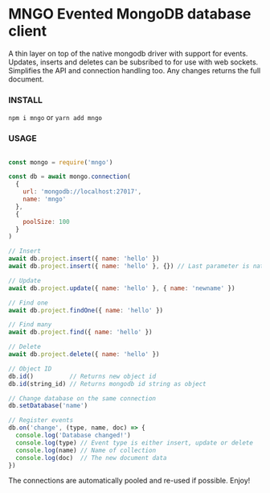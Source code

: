 # MNGO Evented MongoDB database client
A thin layer on top of the native mongodb driver with support for events. Updates, inserts and deletes can be subsribed to for use with web sockets. Simplifies the API and connection handling too. Any changes returns the full document.

### INSTALL
```npm i mngo``` or ```yarn add mngo```

### USAGE
```javascript

const mongo = require('mngo')

const db = await mongo.connection(
  {
    url: 'mongodb://localhost:27017',
    name: 'mngo'
  },
  {
    poolSize: 100
  }
)

// Insert
await db.project.insert({ name: 'hello' })
await db.project.insert({ name: 'hello' }, {}) // Last parameter is native mongodb options

// Update
await db.project.update({ name: 'hello' }, { name: 'newname' })

// Find one
await db.project.findOne({ name: 'hello' })

// Find many
await db.project.find({ name: 'hello' })

// Delete
await db.project.delete({ name: 'hello' })

// Object ID
db.id()          // Returns new object id
db.id(string_id) // Returns mongodb id string as object

// Change database on the same connection
db.setDatabase('name')

// Register events
db.on('change', (type, name, doc) => {
  console.log('Database changed!')
  console.log(type) // Event type is either insert, update or delete
  console.log(name) // Name of collection
  console.log(doc)  // The new document data
})
```
The connections are automatically pooled and re-used if possible. Enjoy!
